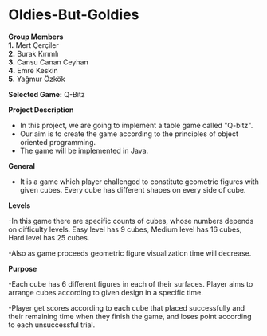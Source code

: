# Oldies-But-Goldies

**Group Members**  
**1.** Mert Çerçiler  
**2.** Burak Kırımlı  
**3.** Cansu Canan Ceyhan  
**4.** Emre Keskin  
**5.** Yağmur Özkök  

**Selected Game:** Q-Bitz

**Project Description**  
* In this project, we are going to implement a table game called "Q-bitz".
* Our aim is to create the game according to the principles of object oriented programming. 
* The game will be implemented in Java. 

**General**

* It is a game which player challenged to constitute geometric figures with given cubes. Every cube has different shapes on every side of cube.

**Levels**

-In this game there are specific counts of cubes, whose numbers depends on difficulty levels. Easy level has 9 cubes, Medium level has 16 cubes, Hard level has 25 cubes.

-Also as game proceeds geometric figure visualization time will decrease.

**Purpose**

-Each cube has 6 different figures in each of their surfaces. Player aims to arrange cubes according to given design in a specific time.

-Player get scores according to each cube that placed successfully and their remaining time when they finish the game, and loses point according to each unsuccessful trial.


